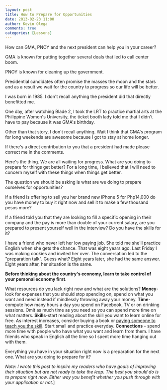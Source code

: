 ```yaml
---
layout: post
title: How to Prepare for Opportunities
date: 2013-02-23 11:00
author: Kevin Olega
comments: true
categories: [Lessons]
---
```

How can GMA, PNOY and the next president can help you in your career?

GMA is known for putting together several deals that led to call center boom.

PNOY is known for cleaning up the government.

Presidential candidates often promise the masses the moon and the stars and as a result we wait for the country to progress so our life will be better.

I was born in 1985. I don't recall anything the president did that directly benefitted me.

One day, after watching Blade 2, I took the LRT to practice martial arts at the Philippine Women's University, the ticket booth lady told me that I didn't have to pay because it was GMA's birthday.

Other than that story, I don't recall anything. Wait I think that GMA's program for long weekends are awesome because I got to stay at home longer.

If there's a direct contribution to you that a president had made please correct me in the comments.

Here's the thing. We are all waiting for progress. What are you doing to prepare for things get better? For a long time, I believed that I will need to concern myself with these things when things get better.

The question we should be asking is what are we doing to prepare ourselves for opportunities?

If a friend is offering to sell you her brand new iPhone 5 for Php14,000 do you have money to buy it right now and sell it to make a few thousand pesos more?

If a friend told you that they are looking to fill a specific opening in their company and the pay is more than double of your current salary, are you prepared to present yourself well in the interview? Do you have the skills for it?

I have a friend who never left her low paying job. She told me she'll practice English when she gets the chance. That was eight years ago. Last Friday I was making cookies and invited her over. The conversation led to the "preparation talk". Guess what? Eight years later, she had the same answer. Eight years after, her situation is the same.

<strong>Before thinking about the country's economy, learn to take control of your personal economy first</strong>.

What resources do you lack right now and what are the solutions?
<strong>Money</strong>- look for expenses that you should stop spending on, spend on what you want and need instead if mindlessly throwing away your money.
<strong>Time</strong>-compute how many hours a day you spend on Facebook,  TV or on drinking sessions. Omit as much time as you need so you can spend more time on what matters.
<strong>Skills</strong>-start reading about the skill you want to learn online for free. As interest increases, consider buying a book or <a href="http://callcentertrainingtips.com/services">paying someone to teach you the skill</a>. Start small and practice everyday.
<strong>Connections</strong> - spend more time with people who have what you want and learn from them. I have friends who speak in English all the time so I spent more time hanging out with them.

Everything you have in your situation right now is a preparation for the next one. What are you doing to prepare for it?

<em>Note: I wrote this post to inspire my readers who have goals of improving their situation but are not ready to take the leap. The best you should do is to prepare right now. Either way you benefit whether you push through with your application or not.</em>]
